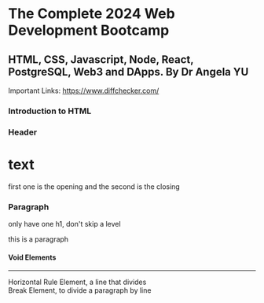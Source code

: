 # The Complete 2024 Web Development Bootcamp
## HTML, CSS, Javascript, Node, React, PostgreSQL, Web3 and DApps. By Dr Angela YU

Important Links: https://www.diffchecker.com/
### Introduction to HTML
### Header
<h1> text </h1>
first one is the opening and the second is the closing

### Paragraph
only have one h1, don't skip a level
<p>this is a paragraph</p>

#### Void Elements
<hr /> Horizontal Rule Element, a line that divides
<br /> Break Element, to divide a paragraph by line